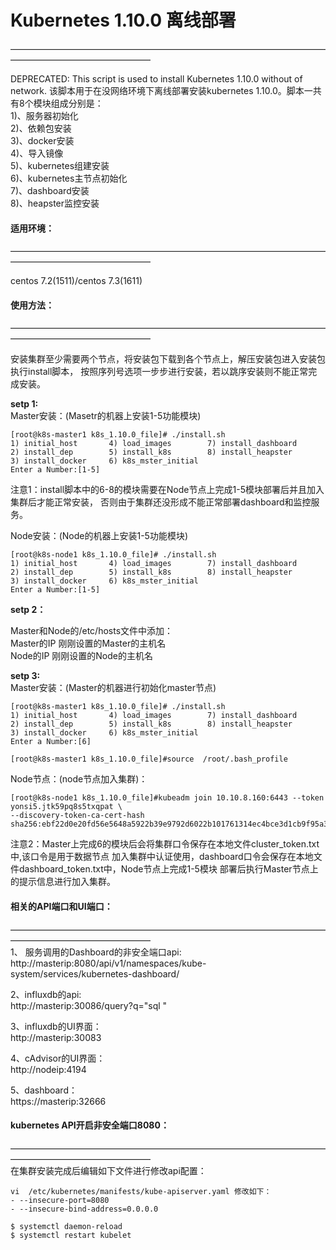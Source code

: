 # Kubernetes 1.10.0 离线部署
————————————————————————————————————————————————————</br>

DEPRECATED: This script is used to install Kubernetes 1.10.0 without of network.
该脚本用于在没网络环境下离线部署安装kubernetes 1.10.0。脚本一共有8个模块组成分别是：</br>
1)、服务器初始化 </br>
2)、依赖包安装 </br>
3)、docker安装 </br>
4)、导入镜像 </br>
5)、kubernetes组建安装 </br>
6)、kubernetes主节点初始化 </br>
7)、dashboard安装 </br>
8)、heapster监控安装 </br>


#### 适用环境：
————————————————————————————————————————————————————</br>

centos 7.2(1511)/centos 7.3(1611) 


#### 使用方法：
————————————————————————————————————————————————————</br>

安装集群至少需要两个节点，将安装包下载到各个节点上，解压安装包进入安装包执行install脚本，
按照序列号选项一步步进行安装，若以跳序安装则不能正常完成安装。

**setp 1:**</br>
Master安装：(Masetr的机器上安装1-5功能模块)
```
[root@k8s-master1 k8s_1.10.0_file]# ./install.sh
1) initial_host       4) load_images        7) install_dashboard
2) install_dep        5) install_k8s        8) install_heapster
3) install_docker     6) k8s_mster_initial
Enter a Number:[1-5]
```
注意1：install脚本中的6-8的模块需要在Node节点上完成1-5模块部署后并且加入集群后才能正常安装，
否则由于集群还没形成不能正常部署dashboard和监控服务。

Node安装：(Node的机器上安装1-5功能模块)
```
[root@k8s-node1 k8s_1.10.0_file]# ./install.sh
1) initial_host       4) load_images        7) install_dashboard
2) install_dep        5) install_k8s        8) install_heapster
3) install_docker     6) k8s_mster_initial
Enter a Number:[1-5]
```
**setp 2：**</br>

Master和Node的/etc/hosts文件中添加：</br>
Master的IP   刚刚设置的Master的主机名 </br>
Node的IP     刚刚设置的Node的主机名 </br>


**setp 3:**</br>
Master安装：(Master的机器进行初始化master节点)
```
[root@k8s-master1 k8s_1.10.0_file]# ./install.sh
1) initial_host       4) load_images        7) install_dashboard
2) install_dep        5) install_k8s        8) install_heapster
3) install_docker     6) k8s_mster_initial
Enter a Number:[6]

[root@k8s-master1 k8s_1.10.0_file]#source  /root/.bash_profile
```

Node节点：(node节点加入集群)：
```
[root@k8s-node1 k8s_1.10.0_file]#kubeadm join 10.10.8.160:6443 --token yonsi5.jtk59pq8s5txqpat \
--discovery-token-ca-cert-hash sha256:ebf22d0e20fd56e5648a5922b39e9792d6022b101761314ec4bce3d1cb9f95a3
```
注意2：Master上完成6的模块后会将集群口令保存在本地文件cluster_token.txt中,该口令是用于数据节点
加入集群中认证使用，dashboard口令会保存在本地文件dashboard_token.txt中，Node节点上完成1-5模块
部署后执行Master节点上的提示信息进行加入集群。

#### 相关的API端口和UI端口：
————————————————————————————————————————————————————</br>
1、 服务调用的Dashboard的非安全端口api:</br>
   http://masterip:8080/api/v1/namespaces/kube-system/services/kubernetes-dashboard/

2、influxdb的api:</br>
   http://masterip:30086/query?q="sql "

3、influxdb的UI界面：</br>
   http://masterip:30083

4、cAdvisor的UI界面：</br>
   http://nodeip:4194

5、dashboard：</br>
   https://masterip:32666

#### kubernetes API开启非安全端口8080：
————————————————————————————————————————————————————</br>
在集群安装完成后编辑如下文件进行修改api配置：
```
vi  /etc/kubernetes/manifests/kube-apiserver.yaml 修改如下：
- --insecure-port=8080
- --insecure-bind-address=0.0.0.0

$ systemctl daemon-reload 
$ systemctl restart kubelet
```
